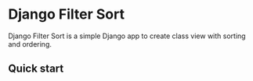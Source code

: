# Django Filter Sort

Django Filter Sort is a simple Django app to create class view with sorting and ordering.

## Quick start

